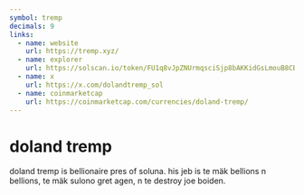 ```yaml
---
symbol: tremp
decimals: 9
links:
  - name: website
    url: https://tremp.xyz/
  - name: explorer
    url: https://solscan.io/token/FU1q8vJpZNUrmqsciSjp8bAKKidGsLmouB8CBdf8TKQv
  - name: x
    url: https://x.com/dolandtremp_sol
  - name: coinmarketcap
    url: https://coinmarketcap.com/currencies/doland-tremp/
---
```


# doland tremp

doland tremp is bellionaire pres of soluna. his jeb is te mäk bellions n bellions, te mäk sulono gret agen, n te destroy joe boiden.
